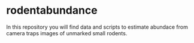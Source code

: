 # rodentabundance
In this repository you will find data and scripts to estimate abundace from camera traps images of unmarked small rodents.
